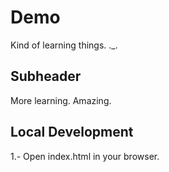 # Demo
Kind of learning things. ._.

## Subheader
More learning. Amazing.

## Local Development
1.- Open index.html in your browser.

